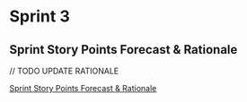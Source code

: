 # Sprint 3

## Sprint Story Points Forecast & Rationale

// TODO UPDATE RATIONALE

[Sprint Story Points Forecast & Rationale](https://trello.com/c/fixRweoS/90-sprint-3-story-point-forecast-rationale)
